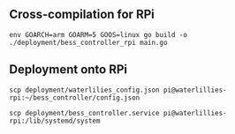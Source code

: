 

## Cross-compilation for RPi

`env GOARCH=arm GOARM=5 GOOS=linux go build -o ./deployment/bess_controller_rpi main.go`


## Deployment onto RPi

`scp deployment/waterlilies_config.json pi@waterlillies-rpi:~/bess_controller/config.json`

`scp deployment/bess_controller.service pi@waterlillies-rpi:/lib/systemd/system`